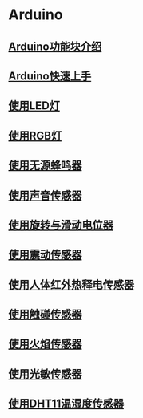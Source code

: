 # Arduino
## [Arduino功能块介绍](/arduino介绍.md)
## [Arduino快速上手](/arduino快速上手.md)
## [使用LED灯](/led使用.md)
## [使用RGB灯](/rgb使用.md)
## [使用无源蜂鸣器](/无源蜂鸣器使用.md)
## [使用声音传感器](/声音传感器使用.md)
## [使用旋转与滑动电位器](/旋转与滑动电位器使用.md)
## [使用震动传感器](/震动传感器使用.md)
## [使用人体红外热释电传感器](/人体红外热释电传感器使用.md)
## [使用触碰传感器](/碰撞传感器使用.md)
## [使用火焰传感器](/火焰传感器使用.md)
## [使用光敏传感器](/光敏传感器使用.md)
## [使用DHT11温湿度传感器](/DHT11温湿度传感器使用.md)
